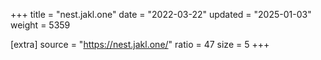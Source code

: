 +++
title = "nest.jakl.one"
date = "2022-03-22"
updated = "2025-01-03"
weight = 5359

[extra]
source = "https://nest.jakl.one/"
ratio = 47
size = 5
+++

